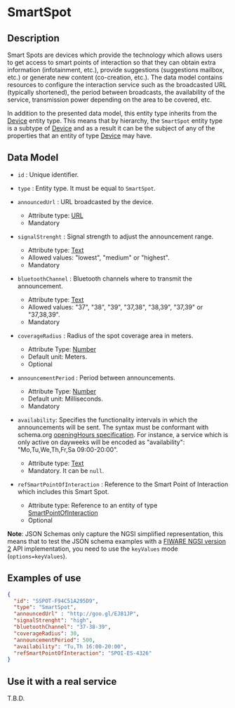 # SmartSpot

## Description

Smart Spots are devices which provide the technology which allows users to get access to smart points of interaction so that they can obtain extra information (infotainment, etc.), provide suggestions (suggestions mailbox, etc.) or generate new content (co-creation, etc.). The data model contains resources to configure the interaction service such as the broadcasted URL (typically shortened), the period between broadcasts, the availability of the service, transmission power depending on the area to be covered, etc.

In addition to the presented data model, this entity type inherits from the [Device](../../../Device/Device/doc/spec.md) entity type. This means that by hierarchy, the `SmartSpot` entity type is a subtype of [Device](../../../Device/Device/doc/spec.md) and as a result it can be the subject of any of the properties that an entity of type [Device](../../../Device/Device/doc/spec.md) may have.

## Data Model

+ `id` : Unique identifier. 

+ `type` : Entity type. It must be equal to `SmartSpot`.

+ `announcedUrl` : URL broadcasted by the device.
    + Attribute type: [URL](https://schema.org/URL)
    + Mandatory    

+ `signalStrenght` : Signal strength to adjust the announcement range.
    + Attribute type: [Text](https://schema.org/Text)
    + Allowed values: "lowest", "medium" or "highest". 
    + Mandatory    

+ `bluetoothChannel` : Bluetooth channels where to transmit the announcement.
    + Attribute type: [Text](https://schema.org/Text)
    + Allowed values: "37", "38", "39", "37,38", "38,39", "37,39" or "37,38,39".
    + Mandatory  

+ `coverageRadius` : Radius of the spot coverage area in meters.
    + Attribute Type: [Number](https://schema.org/Number)
    + Default unit: Meters.
    + Optional      

+ `announcementPeriod` : Period between announcements.
    + Attribute Type: [Number](https://schema.org/Number)
    + Default unit: Milliseconds.
    + Mandatory     

+ `availability`: Specifies the functionality intervals in which the announcements will be sent. The syntax must be conformant with schema.org [openingHours specification](https://schema.org/openingHours). For instance, a service which is only active on dayweeks will be encoded as "availability": "Mo,Tu,We,Th,Fr,Sa 09:00-20:00". 
    + Attribute type: [Text](https://schema.org/Text)
    + Mandatory. It can be `null`.

+ `refSmartPointOfInteraction` : Reference to the Smart Point of Interaction which includes this Smart Spot.
    + Attribute type: Reference to an entity of type [SmartPointOfInteraction](../../SmartPointOfInteraction/doc/spec.md)
    + Optional

**Note**: JSON Schemas only capture the NGSI simplified representation, this means that to test the JSON schema examples with
a [FIWARE NGSI version 2](http://fiware.github.io/specifications/ngsiv2/stable) API implementation, you need to use the `keyValues`
mode (`options=keyValues`).

## Examples of use

```json
{
  "id": "SSPOT-F94C51A295D9",
  "type": "SmartSpot",
  "announcedUrl" : "http://goo.gl/EJ81JP",
  "signalStrenght": "high",
  "bluetoothChannel": "37-38-39",
  "coverageRadius": 30,
  "announcementPeriod": 500,
  "availability": "Tu,Th 16:00-20:00",
  "refSmartPointOfInteraction": "SPOI-ES-4326"
}
```
    
## Use it with a real service

T.B.D.
